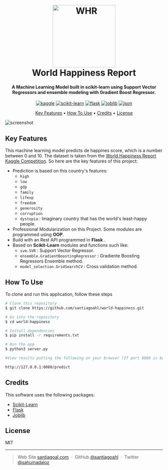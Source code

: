 <h1 align="center">
  <br>
  <a href="https://worldhappiness.report/"><img src="https://pbs.twimg.com/profile_images/1495156089037361155/2WDTtM_Z_400x400.jpg" alt="WHR" width="200"></a>
  <br>
  World Happiness Report
  <br>
</h1>

<h4 align="center">A Machine Learning Model built in scikit-learn using Support Vector Regressors and ensemble modeling with Gradient Boost Regressor. 
</h4>

<p align="center">
  <a href='https://www.kaggle.com/' target="_blank"><img alt='kaggle' src='https://img.shields.io/badge/Kaggle-100000?style=for-the-badge&logo=kaggle&logoColor=FFFFFF&labelColor=37BAE8&color=37BAE8'/></a> <a href='https://github.com/shivamkapasia0' target="_blank"><img alt='scikit-learn' src='https://img.shields.io/badge/scikit-learn-100000?style=for-the-badge&logo=scikit-learn&logoColor=FFFFFF&labelColor=FF6A00&color=1882EA'/></a> <a href='https://github.com/shivamkapasia0' target="_blank"><img alt='flask' src='https://img.shields.io/badge/Flask-100000?style=for-the-badge&logo=flask&logoColor=FFFFFF&labelColor=000000&color=949DA6'/></a> <a href='https://joblib.readthedocs.io/en/latest/' target="_blank"><img alt='joblib' src='https://img.shields.io/badge/Joblib-100000?style=for-the-badge&logo=joblib&logoColor=EA1616&labelColor=BD9B7A&color=000000'/></a> <a href='https://www.google.com/url?sa=t&rct=j&q=&esrc=s&source=web&cd=&cad=rja&uact=8&ved=2ahUKEwi0tfXl3Iv7AhUVTDABHZOWB-AQFnoECBEQAQ&url=https%3A%2F%2Fwww.json.org%2F&usg=AOvVaw3WUMhwoap01T91PbRZTt_w' target="_blank"><img alt='json' src='https://img.shields.io/badge/Json-100000?style=for-the-badge&logo=json&logoColor=3C3B3B&labelColor=D7CEC7&color=D7D7D7'/></a>
</p>

<p align="center">
  <a href="#key-features">Key Features</a> •
  <a href="#how-to-use">How To Use</a> •
  <a href="#credits">Credits</a> •
  <a href="#license">License</a> 
</p>

![screenshot](https://github.com/santiagoahl/world-happiness/blob/main/intro.gif)

## Key Features

This machine learning model predicts de happines score, which is a number between 0 and 10. The dataset is taken from the [World Happiness Report Kaggle Competition](https://www.kaggle.com/datasets/unsdsn/world-happiness?select=2017.csv). So here are the key features of this project:

* Prediction is based on this country's features:
  - `high` 
  - `low` 
  - `gdp` 
  - `family`
  - `lifexp` 
  - `freedom` 
  - `generosity` 
  - `corruption` 
  - `dystopia` : Imaginary country that has the world's least-happy people.
* Professional Modularization on this Project.  Some modules are programmed using **OOP**.
* Build with an Rest API programmed in **Flask** .
* Based on **Scikit-Learn** modules and functions such like:
  -  `svm.SVR` :   Support Vector Regressor.
  - `ensemble.GradientBoostingRegressor` :   Gradiente Boosting Regressors Ensemble method.
  - `model_selection.GridSearchCV` :   Cross validation method.

## How To Use

To clone and run this application, follow these steps

```bash
# Clone this repository
$ git clone https://github.com/santiagoahl/world-happiness.git

# Go into the repository
$ cd world-happiness

# Install dependencies
$ pip install -r requirements.txt

# Run the app
$ python3 server.py

#View results putting the following on your browser (If port 8080 is busy change it)

http://127.0.0.1:8080/predict
```

## Credits

This software uses the following packages:

- [Scikit-Learn](https://scikit-learn.org/stable/)
- [Flask](https://flask.palletsprojects.com/en/2.2.x/)
- [Joblib](https://joblib.readthedocs.io/en/latest/)


## License

MIT

---

> Web Site [santiagoal.com](https://santiagoal.super.site/) &nbsp;&middot;&nbsp;
> GitHub [@santiagoahl](https://github.com/santiagoahl) &nbsp;&middot;&nbsp;
> Twitter [@sahumadaloz](https://twitter.com/sahumadaloz)
